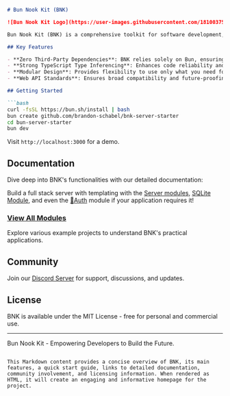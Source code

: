 ```markdown
# Bun Nook Kit (BNK)

![Bun Nook Kit Logo](https://user-images.githubusercontent.com/18100375/231109092-34bdc552-dd37-413d-8eec-b9b668340b65.png)

Bun Nook Kit (BNK) is a comprehensive toolkit for software development, leveraging the power of Bun and TypeScript. With zero third-party dependencies, strong TypeScript inferencing, and a focus on Web API standards, BNK offers a modular, type-safe, and efficient way to build robust applications.

## Key Features

- **Zero Third-Party Dependencies**: BNK relies solely on Bun, ensuring lightweight and efficient operation.
- **Strong TypeScript Type Inferencing**: Enhances code reliability and eases development with powerful type support.
- **Modular Design**: Provides flexibility to use only what you need for your project.
- **Web API Standards**: Ensures broad compatibility and future-proofing.

## Getting Started

```bash
curl -fsSL https://bun.sh/install | bash
bun create github.com/brandon-schabel/bnk-server-starter
cd bun-server-starter
bun dev
```

Visit `http://localhost:3000` for a demo.

## Documentation

Dive deep into BNK's functionalities with our detailed documentation:



Build a full stack server with templating with the [Server modules](readmes/server.md), [SQLite Module](readmes/sqlite.md), and even the [🔐Auth](readmes/auth.md) module if your application requires it!


### [View All Modules](readmes/modules/md)


Explore various example projects to understand BNK's practical applications.

## Community

Join our [Discord Server](https://discord.gg/rQyWN7V6) for support, discussions, and updates.

## License

BNK is available under the MIT License - free for personal and commercial use.

---

Bun Nook Kit - Empowering Developers to Build the Future.

```

This Markdown content provides a concise overview of BNK, its main features, a quick start guide, links to detailed documentation, community involvement, and licensing information. When rendered as HTML, it will create an engaging and informative homepage for the project.